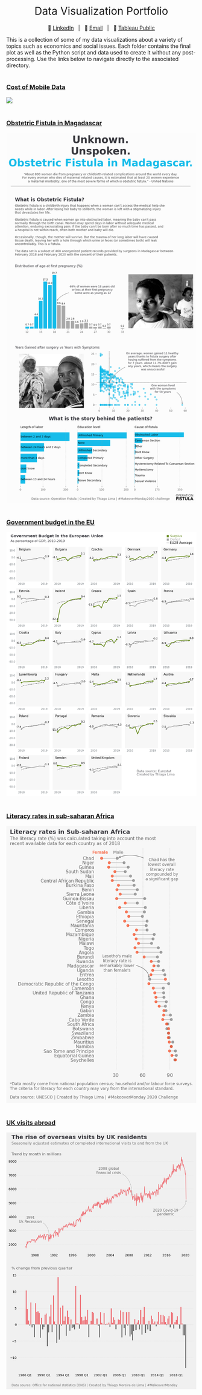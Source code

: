 <h1 style="font-weight:normal" align="center">
  &nbsp;Data Visualization Portfolio&nbsp;
</h1>

<div align="center">

:link: [LinkedIn][LinkedIn]&nbsp;&nbsp;&nbsp;|&nbsp;&nbsp;&nbsp;:link: [Email][Email]&nbsp;&nbsp;&nbsp;|&nbsp;&nbsp;&nbsp;:link: [Tableau Public][tableau]

</div>

<div align="left">
  
This is a collection of some of my data visualizations about a variety of topics such as economics and social issues. Each folder contains the final plot as well as the Python script and data used to create it without any post-processing. Use the links below to navigate directly to the associated directory.

</div>

[LinkedIn]:https://www.linkedin.com/in/thiagomoreiradelima/
[Email]:mailto:thiago.moreira.lima@outlook.com
[tableau]:https://public.tableau.com/profile/thiago.moreira#!/z

#
### [Cost of Mobile Data](https://https://github.com/thiago-mlima/Data-Visualization-Portfolio/tree/master/cost-of-mobile-data)
<img src="cost_of_mobile_data_plot.png">

#
### [Obstetric Fistula in Magadascar](https://github.com/thiago-mlima/Data-Visualization-Portfolio/tree/master/obstetric-fistula-in-madagascar)
<img src="obstetric-fistula-in-madagascar/obstetric_fistula_plot.png">

#
### [Government budget in the EU](https://github.com/thiago-mlima/Data-Visualization-Portfolio/tree/master/government-budget-in-the-eu)
<img src="government-budget-in-the-eu/government-budget-in-the-eu.png">

#
### [Literacy rates in sub-saharan Africa](https://github.com/thiago-mlima/Data-Visualization-Portfolio/tree/master/literacy-rates-in-sub-saharan-africa) 
<img src="literacy-rates-in-sub-saharan-africa/literacy_rates_plot.png">

#
### [UK visits abroad](https://github.com/thiago-mlima/Data-Visualization-Portfolio/tree/master/uk-visits-abroad)
<img src="uk-visits-abroad/uk_visits_abroad_plot.png">
